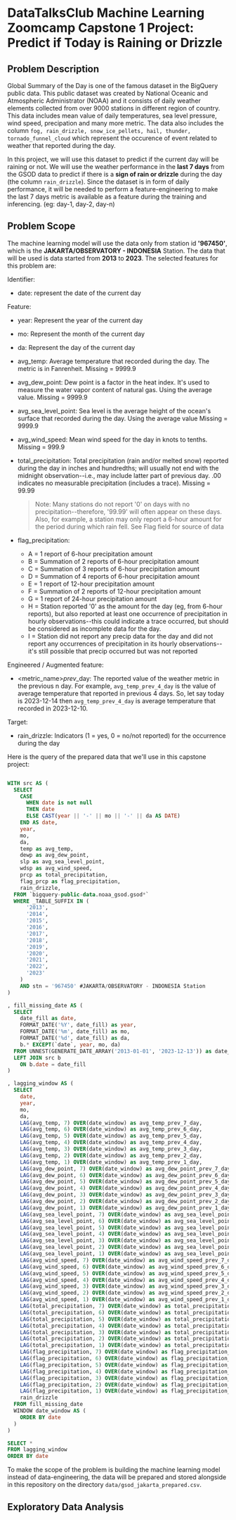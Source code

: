 # DataTalksClub Machine Learning Zoomcamp Capstone 1 Project: Predict if Today is Raining or Drizzle

## Problem Description
Global Summary of the Day is one of the famous dataset in the BigQuery public data. This public dataset was created by National Oceanic and Atmospheric Administrator (NOAA) and it consists of daily weather elements collected from over 9000 stations in different region of country. This data includes mean value of daily temperatures, sea level pressure, wind speed, precipation and many more metric. The data also includes the column `fog, rain_drizzle, snow_ice_pellets, hail, thunder, tornado_funnel_cloud` which represent the occurence of event related to weather that reported during the day.

In this project, we will use this dataset to predict if the current day will be raining or not. We will use the weather performance in the **last 7 days** from the GSOD data to predict if there is a **sign of rain or drizzle** during the day (the column `rain_drizzle`). Since the dataset is in form of daily performance, it will be needed to perform a feature-engineering to make the last 7 days metric is available as a feature during the training and inferencing. (eg: day-1, day-2, day-n)

## Problem Scope

The machine learning model will use the data only from station id **'967450'**, which is the **JAKARTA/OBSERVATORY - INDONESIA** Station. The data that will be used is data started from **2013** to **2023**. The selected features for this problem are:

Identifier:
- date: represent the date of the current day

Feature:
- year: Represent the year of the current day
- mo: Represent the month of the current day
- da: Represent the day of the current day
- avg_temp: Average temperature that recorded during the day. The metric is in Fanrenheit. Missing = 9999.9
- avg_dew_point: Dew point is a factor in the heat index. It's used to measure the water vapor content of natural gas. Using the average value. Missing = 9999.9
- avg_sea_level_point: Sea level is the average height of the ocean's surface that recorded during the day. Using the average value Missing = 9999.9
- avg_wind_speed: Mean wind speed for the day in knots to tenths. Missing = 999.9
- total_precipitation: Total precipitation (rain and/or melted snow) reported during the day in inches and hundredths; will usually not end with the midnight observation--i.e., may include latter part of previous day. .00 indicates no measurable precipitation (includes a trace). Missing = 99.99

  > Note: Many stations do not report '0' on days with no precipitation--therefore, '99.99' will often appear on these days. Also, for example, a station may only report a 6-hour amount for the period during which rain fell. See Flag field for source of data

- flag_precipitation: 
  - A = 1 report of 6-hour precipitation amount
  - B = Summation of 2 reports of 6-hour precipitation amount
  - C = Summation of 3 reports of 6-hour precipitation amount
  - D = Summation of 4 reports of 6-hour precipitation amount 
  - E = 1 report of 12-hour precipitation amount
  - F = Summation of 2 reports of 12-hour precipitation amount
  - G = 1 report of 24-hour precipitation amount
  - H = Station reported '0' as the amount for the day (eg, from 6-hour reports), but also reported at least one occurrence of precipitation in hourly observations--this could indicate a trace occurred, but should be considered as incomplete data for the day.
  - I = Station did not report any precip data for the day and did not report any occurrences of precipitation in its hourly observations--it's still possible that precip occurred but was not reported

Engineered / Augmented feature:
- <metric_name>_prev_<n>_day: The reported value of the weather metric in the previous n day. For example, `avg_temp_prev_4_day` is the value of average temperature that reported in previous 4 days. So, let say today is 2023-12-14 then `avg_temp_prev_4_day` is average temperature that recorded in 2023-12-10.
 
Target: 
- rain_drizzle: Indicators (1 = yes, 0 = no/not reported) for the occurrence during the day

Here is the query of the prepared data that we'll use in this capstone project:

```sql

WITH src AS (
  SELECT
    CASE
      WHEN date is not null 
      THEN date
      ELSE CAST(year || '-' || mo || '-' || da AS DATE)
    END AS date,
    year,
    mo,
    da,
    temp as avg_temp,
    dewp as avg_dew_point,
    slp as avg_sea_level_point,
    wdsp as avg_wind_speed,
    prcp as total_precipitation,
    flag_prcp as flag_precipitation,
    rain_drizzle,
  FROM `bigquery-public-data.noaa_gsod.gsod*`
  WHERE _TABLE_SUFFIX IN (
      '2013',
      '2014',
      '2015',
      '2016',
      '2017',
      '2018',
      '2019',
      '2020',
      '2021',
      '2022',
      '2023'
    )
    AND stn = '967450' #JAKARTA/OBSERVATORY - INDONESIA Station
)

, fill_missing_date AS (
  SELECT
    date_fill as date,
    FORMAT_DATE('%Y', date_fill) as year,
    FORMAT_DATE('%m', date_fill) as mo,
    FORMAT_DATE('%d', date_fill) as da,
    b.* EXCEPT(`date`, year, mo, da)
  FROM UNNEST(GENERATE_DATE_ARRAY('2013-01-01', '2023-12-13')) as date_fill
  LEFT JOIN src b
    ON b.date = date_fill
)

, lagging_window AS (
  SELECT
    date,
    year,
    mo,
    da,
    LAG(avg_temp, 7) OVER(date_window) as avg_temp_prev_7_day,
    LAG(avg_temp, 6) OVER(date_window) as avg_temp_prev_6_day,
    LAG(avg_temp, 5) OVER(date_window) as avg_temp_prev_5_day,
    LAG(avg_temp, 4) OVER(date_window) as avg_temp_prev_4_day,
    LAG(avg_temp, 3) OVER(date_window) as avg_temp_prev_3_day,
    LAG(avg_temp, 2) OVER(date_window) as avg_temp_prev_2_day,
    LAG(avg_temp, 1) OVER(date_window) as avg_temp_prev_1_day,
    LAG(avg_dew_point, 7) OVER(date_window) as avg_dew_point_prev_7_day,
    LAG(avg_dew_point, 6) OVER(date_window) as avg_dew_point_prev_6_day,
    LAG(avg_dew_point, 5) OVER(date_window) as avg_dew_point_prev_5_day,
    LAG(avg_dew_point, 4) OVER(date_window) as avg_dew_point_prev_4_day,
    LAG(avg_dew_point, 3) OVER(date_window) as avg_dew_point_prev_3_day,
    LAG(avg_dew_point, 2) OVER(date_window) as avg_dew_point_prev_2_day,
    LAG(avg_dew_point, 1) OVER(date_window) as avg_dew_point_prev_1_day,
    LAG(avg_sea_level_point, 7) OVER(date_window) as avg_sea_level_point_prev_7_day,
    LAG(avg_sea_level_point, 6) OVER(date_window) as avg_sea_level_point_prev_6_day,
    LAG(avg_sea_level_point, 5) OVER(date_window) as avg_sea_level_point_prev_5_day,
    LAG(avg_sea_level_point, 4) OVER(date_window) as avg_sea_level_point_prev_4_day,
    LAG(avg_sea_level_point, 3) OVER(date_window) as avg_sea_level_point_prev_3_day,
    LAG(avg_sea_level_point, 2) OVER(date_window) as avg_sea_level_point_prev_2_day,
    LAG(avg_sea_level_point, 1) OVER(date_window) as avg_sea_level_point_prev_1_day,
    LAG(avg_wind_speed, 7) OVER(date_window) as avg_wind_speed_prev_7_day,
    LAG(avg_wind_speed, 6) OVER(date_window) as avg_wind_speed_prev_6_day,
    LAG(avg_wind_speed, 5) OVER(date_window) as avg_wind_speed_prev_5_day,
    LAG(avg_wind_speed, 4) OVER(date_window) as avg_wind_speed_prev_4_day,
    LAG(avg_wind_speed, 3) OVER(date_window) as avg_wind_speed_prev_3_day,
    LAG(avg_wind_speed, 2) OVER(date_window) as avg_wind_speed_prev_2_day,
    LAG(avg_wind_speed, 1) OVER(date_window) as avg_wind_speed_prev_1_day,
    LAG(total_precipitation, 7) OVER(date_window) as total_precipitation_prev_7_day,
    LAG(total_precipitation, 6) OVER(date_window) as total_precipitation_prev_6_day,
    LAG(total_precipitation, 5) OVER(date_window) as total_precipitation_prev_5_day,
    LAG(total_precipitation, 4) OVER(date_window) as total_precipitation_prev_4_day,
    LAG(total_precipitation, 3) OVER(date_window) as total_precipitation_prev_3_day,
    LAG(total_precipitation, 2) OVER(date_window) as total_precipitation_prev_2_day,
    LAG(total_precipitation, 1) OVER(date_window) as total_precipitation_prev_1_day,
    LAG(flag_precipitation, 7) OVER(date_window) as flag_precipitation_prev_7_day,
    LAG(flag_precipitation, 6) OVER(date_window) as flag_precipitation_prev_6_day,
    LAG(flag_precipitation, 5) OVER(date_window) as flag_precipitation_prev_5_day,
    LAG(flag_precipitation, 4) OVER(date_window) as flag_precipitation_prev_4_day,
    LAG(flag_precipitation, 3) OVER(date_window) as flag_precipitation_prev_3_day,
    LAG(flag_precipitation, 2) OVER(date_window) as flag_precipitation_prev_2_day,
    LAG(flag_precipitation, 1) OVER(date_window) as flag_precipitation_prev_1_day,
    rain_drizzle
  FROM fill_missing_date
  WINDOW date_window AS (
    ORDER BY date
  )
)

SELECT *
FROM lagging_window
ORDER BY date

```

To make the scope of the problem is building the machine learning model instead of data-engineering, the data will be prepared and stored alongside in this repository on the directory `data/gsod_jakarta_prepared.csv`.

## Exploratory Data Analysis